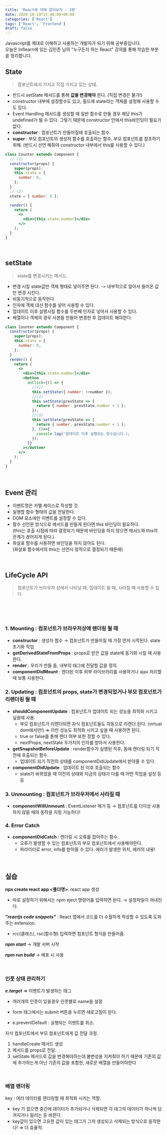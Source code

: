 ```yaml
---
title: 'React에 대해 알아보자 - 2편'
date: 2020-10-19T15:48:09+09:00
categories: ['React']
tags: ['React', 'Frontend']
draft: false
---
```


Javascript를 제대로 이해하고 사용하는 개발자가 되기 위해 공부중입니다.<br>
오늘은 Inflearn에 있는 김민준 님의 "누구든지 하는 React" 강의를 통해 학습한 부분을 정리합니다.

<!--more-->

## **State**

> 컴포넌트에서 가지고 직접 가지고 있는 상태.

- 반드시 setState 메서드를 통해 **값을 변경해야** 한다. (직접 변경은 불가!)
- constructor 내부에 설정할수도 있고, 필드에 state라는 객체를 설정해 사용할 수도 있다.
- Event Handling 메서드를 생성할 때 일반 함수로 만들 경우 해당 this가 undefined가 될 수 있다. 그렇기 때문에 constructor 안에서 this바인딩이 필요가 없다.
- **constructor** : 컴포넌트가 만들어질때 호출되는 함수.
- **super** : 부모 컴포넌트의 생성자 함수를 호출하는 함수. 부모 컴포넌트를 참조하기 위해. (반드시 선언 해줘야 constructor 내부에서 this를 사용할 수 있다.)

```jsx
class Counter extends Component {
  // (1)
  constructor(props) {
    super(props);
    this.state = {
      number: 0,
    };
  }
  // (2)
  state = { number: 0 };

  render() {
    return (
      <>
        <div>{this.state.number}</div>
      </>
    );
  }
}
```

<br>

## **setState**

> state를 변경시키는 메서드.

- 변경 시킬 state값만 객체 형태로 넣어주면 된다. -> 내부적으로 알아서 들어온 값만 변경 시킨다.
- 비동기적으로 동작한다.
- 인자에 객체 대신 함수를 넣어 사용할 수 있다.
- 업데이트 이후 실행시킬 함수를 두번째 인자로 넣어서 사용할 수 있다.
- 배열이나 객체의 경우 사본을 만들어 변경한 후 업데이트 해야한다.

```jsx
class Counter extends Component {
  constructor(props) {
    super(props);
    this.state = {
      number: 0,
    };
  }
  render() {
    return (
      <>
        <div>{this.state.number}</div>
        <button
          onClick={() => {
            //(1)
            this.setState({ number: ++number });
            //(2)
            this.setState(prevState => {
              return { number: prevState.number + 1 };
            });
            //(3)
            this.setState(prevState => {
              return { number: prevState.number + 1 };
            }, ()=>{
              console.log('업데이트 이후 실행되는 함수입니다.);
            });
          }}
        ></button>
      </>
    );
  }
}
```

<br>

## Event 관리

- 이벤트명은 카멜 케이스로 작성할 것.
- 실행할 함수 형태의 값을 전달한다.
- DOM 요소에만 이벤트를 설정할 수 있다.
- 함수 선언문 방식으로 메서드를 만들게 된다면 this 바인딩이 필요하다.<br>
  (this는 호출 시점에 따라 결정되기 때문에 바인딩을 하지 않으면 메서드와 this의 관계가 끊어지게 된다.)
- 화살표 함수를 사용하면 바인딩을 하지 않아도 된다.<br>
  (화살표 함수에서의 this는 선언시 정적으로 결정되기 때문에)

<br>

## **LifeCycle API**

> 컴포넌트가 브라우저 상에서 나타날 때, 업데이트 될 때, 사라질 때 사용할 수 있다.

<br>
<br>
<br>

### **1. Mounting** : 컴포넌트가 브라우저상에 렌더링 될 때

- **constructor** : 생성자 함수 → 컴포넌트가 만들어질 때 가장 먼저 시작된다.
  state 초기화 작업
- **getDerivedStateFromProps** : props로 받은 값을 state에 동기화 시킬 때 사용한다.
- **render** : 우리가 만들 돔, 내부의 태그에 전달할 값을 정의.
- **componentDidMount** : 렌더된 이후 외부 라이브러리를 사용하거나 ajax 처리할 때 보통 사용한다.

### **2. Updating** : 컴포넌트의 props, state가 변경되었거나 부모 컴포넌트가 리렌더링 될 때

- **shouldComponentUpdate** : 컴포넌트가 업데이트 되는 성능을 최적화 시키고 싶을때 사용.
  - 부모 컴포넌트가 리렌더되면 자식 컴포넌트들도 자동으로 리렌더 된다. (virtual dom에서만!) ⇒ 이런 성능도 최적화 시키고 싶을 때 사용하면 된다.
  - true or false를 통해 렌더 여부 또한 정할 수 있다.
  - nextProps, nextState 두가지의 인자를 받아서 사용한다.
- **getSnapshotBeforeUpdate** : render함수가 실행된 직후, 돔에 렌더링 되기 직전에 호출되는 함수.
  - 업데이트 되기 직전의 상태를 componentDidUpdate에서 받아올 수 있다.
- **componentDidUpdate** : 업데이트 된 이후 호출되는 함수
  - state가 바뀌었을 때 이전의 상태와 지금의 상태가 다를 때 어떤 작업을 설정 등등

### **3. Unmounting** : 컴포넌트가 브라우저에서 사라질 때

- **componentWillUnmount** : EventListener 제거 등 → 컴포넌트를 더이상 사용하지 않을 때의 동작을 지정 가능하다!

### **4. Error Catch**

- **componentDidCatch** : 렌더링 시 오류를 잡아주는 함수.
  - 오류가 발생할 수 있는 컴포넌트의 부모 컴포넌트에서 사용해야한다.
  - 파라미터로 error, info를 받아올 수 있다. 에러가 발생한 위치, 에러의 내용!

<br>

## **실습**

**npx create react app <폴더명>**: react app 생성

- 따로 설정하기 위해서는 npm eject 명령어를 입력하면 된다. → 설정파일이 꺼내진다.

_**"reactjs code snippets"**_ : React 앱에서 코드를 더 수월하게 작성할 수 있도록 도와주는 extension.

- rcc(클래스), rsc(함수형) 입력하면 컴포넌트 형식을 만들어줌.

**_npm start_** → 개발 서버 시작

**_npm run build_** → 배포 시 사용

<br>

### **인풋 상태 관리하기**

**_e.target_** ⇒ 이벤트가 발생하는 태그

- 여러개의 인풋이 있을경우 인풋별로 name을 설정

- form 태그에서는 submit 버튼을 누르면 새로고침이 된다.

- e.preventDefault : 실행되는 이벤트를 취소.

자식 컴포넌트에서 부모 컴포넌트에게 값 전달 과정.

1. handleCreate 메서드 생성
2. 메서드를 props로 전달.
3. setState 메서드로 값을 변경해야하는데 불변성을 지켜줘야 하기 때문에 기존의 값에 추가하는게 아닌 기존의 값을 포함한, 새로운 배열을 만들어야한다

<br>

### **배열 렌더링**

key : 여러 데이터를 렌더링할 때 최적화 시키는 역할.

- key 가 없으면 중간에 데이터가 추가되거나 삭제되면 각 태그의 데이터가 하나씩 당겨지거나 밀리는 등 바뀐다.
- key값이 있으면 고유한 값이 있는 태그가 그저 생성되고 삭제되는 방식으로 동작한다! ⇒ 더 효율적.


